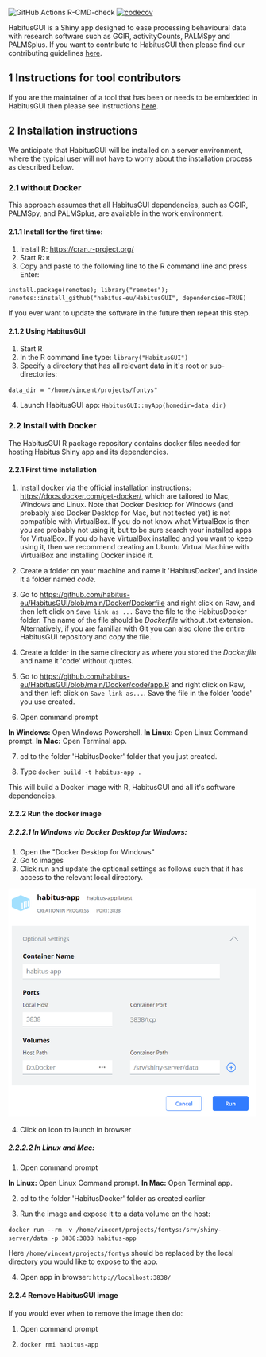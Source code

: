 ![GitHub Actions R-CMD-check](https://github.com/habitus-eu/HabitusGUI/workflows/R-CMD-check-full/badge.svg)
[![codecov](https://codecov.io/gh/habitus-eu/HabitusGUI/branch/main/graph/badge.svg?token=GPRPJ3IXWC)](https://codecov.io/gh/habitus-eu/HabitusGUI)

HabitusGUI is a Shiny app designed to ease processing behavioural data with research software such as GGIR, activityCounts, PALMSpy and PALMSplus. If you want to contribute to HabitusGUI then please find our contributing guidelines [here](https://github.com/wadpac/GGIR/blob/master/CONTRIBUTING.md).

## 1 Instructions for tool contributors

If you are the maintainer of a tool that has been or needs to be embedded in HabitusGUI then please see instructions   [here](https://github.com/habitus-eu/HabitusGUI/blob/main/INSTRUCTIONS_TOOL_MAINTAINERS.md).

## 2 Installation instructions

We anticipate that HabitusGUI will be installed on a server environment, where the typical user will not have to worry about the installation process as described below.

### 2.1 without Docker

This approach assumes that all HabitusGUI dependencies, such as GGIR, PALMSpy, and PALMSplus, are available in the work environment.

#### 2.1.1 Install for the first time:

1. Install R: https://cran.r-project.org/
2. Start R: `R`
3. Copy and paste to the following line to the R command line and press Enter:

```
install.package(remotes); library("remotes"); remotes::install_github("habitus-eu/HabitusGUI", dependencies=TRUE)
```

If you ever want to update the software in the future then repeat this step.

#### 2.1.2 Using HabitusGUI

1. Start R
2. In the R command line type: `library("HabitusGUI")`
3. Specify a directory that has all relevant data in it's root or sub-directories:

`data_dir = "/home/vincent/projects/fontys"`

4. Launch HabitusGUI app: `HabitusGUI::myApp(homedir=data_dir)`

### 2.2 Install with Docker

The HabitusGUI R package repository contains docker files needed for hosting Habitus Shiny app and
its dependencies.

#### 2.2.1 First time installation


1. Install docker via the official installation instructions: https://docs.docker.com/get-docker/, which are tailored to Mac, Windows and Linux. Note that Docker Desktop for Windows (and probably also Docker Desktop for Mac, but not tested yet) is not compatible with VirtualBox. If you do not know what VirtualBox is then you are probably not using it, but to be sure search your installed apps for VirtualBox. If you do have VirtualBox installed and you want to keep using it, then we recommend creating an Ubuntu Virtual Machine with VirtualBox and installing Docker inside it.

2. Create a folder on your machine and name it 'HabitusDocker', and inside it a folder named _code_.

3. Go to https://github.com/habitus-eu/HabitusGUI/blob/main/Docker/Dockerfile and right click on Raw, and then left click on `Save link as ...` Save the file to the HabitusDocker folder. The name of the file should be _Dockerfile_ without .txt extension. Alternatively, if you are familiar with Git you can also clone the entire HabitusGUI repository and copy the file.

4. Create a folder in the same directory as where you stored the _Dockerfile_ and name it 'code' without quotes.

5. Go to https://github.com/habitus-eu/HabitusGUI/blob/main/Docker/code/app.R and right click on Raw, and then left click on `Save link as...`. Save the file in the folder 'code' you use created.

6. Open command prompt

**In Windows:** Open Windows Powershell.
**In Linux:** Open Linux Command prompt.
**In Mac:** Open Terminal app.

7. cd to the folder 'HabitusDocker' folder that you just created.

8. Type `docker build -t habitus-app .`

This will build a Docker image with R, HabitusGUI and all it's software dependencies.

#### 2.2.2 Run the docker image

##### 2.2.2.1 In Windows via Docker Desktop for Windows:

1. Open the "Docker Desktop for Windows"
2. Go to images
3. Click run and update the optional settings as follows such that it has access to the relevant local directory.

<img src="Docker_windows_printscreen.png" width="500">

4. Click on icon to launch in browser

##### 2.2.2.2 In Linux and Mac:

1. Open command prompt

**In Linux:** Open Linux Command prompt.
**In Mac:** Open Terminal app.

2. cd to the folder 'HabitusDocker' folder as created earlier

3. Run the image and expose it to a data volume on the host:

`docker run --rm -v /home/vincent/projects/fontys:/srv/shiny-server/data -p 3838:3838 habitus-app`

Here `/home/vincent/projects/fontys` should be replaced by the local directory you would like to expose to the app.

4. Open app in browser: `http://localhost:3838/`


#### 2.2.4 Remove HabitusGUI image

If you would ever when to remove the image then do:

1. Open command prompt

2. `docker rmi habitus-app`

